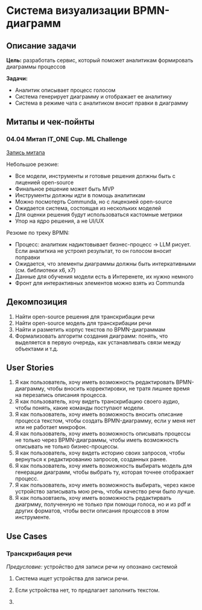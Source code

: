 # Система визуализации BPMN-диаграмм

## Описание задачи 
**Цель:** разработать сервис, который поможет аналитикам формировать диаграммы процессов

**Задачи:**
* Аналитик описывает процесс голосом
* Система генерирует диаграмму и отображает ее аналитику
* Система в режиме чата с аналитиком вносит правки в диаграмму

## Митапы и чек-пойнты 

### 04.04 Митап IT_ONE Cup. ML Challenge 

[Запись митапа](https://vk.com/video-201285708_456239164)

Небольшое резюие:
* Все модели, инструменты и готовые решения должны быть с лиценией open-source
* Финальное решение может быть MVP
* Инструменты должны идти в помощь аналитикам
* Можно посмотерть Communda, но с лицензией open-source
* Ожидается система, состоящая из нескольких моделей
* Для оценки решения будут использоваться кастомные метрики
* Упор на ядро решения, а не UI/UX

Резюме по треку BPMN:
* Процесс: аналиткик надиктовывает бизнес-процесс -> LLM рисует. Если аналиткиа не устроил результат, то он голосом вносит поправки
* Ожидается, что элементы диаграммы должны быть интеркативными (см. библиотеки x6, x7)
* Данные для обучения модели есть в Интеренете, их нужно немного
* Фронт для интерактивных элементов можно взять из Communda  

## Декомпозиция 

1. Найти open-source решения для транскрибации речи
2. Найти open-source модель для транскрибации речи
3. Найти и разметить корпус текстов по BPMN-диаграммам
4. Формализовать алгоритм создания диаграмм: понять, что выделяется в первую очередь, как устанавливать связи между объектами и т.д.

## User Stories 

1. Я как пользователь, хочу иметь возможность редактировать BPMN-диаграмму, чтобы вносить корректировки, не тратя лишнее время на перезапись описания процесса.
2. Я как пользователь, хочу видеть транскрибацию своего аудио, чтобы понять, какие команды поступают модели.
3. Я как пользователь, хочу иметь возможность вносить описание процесса текстом, чтобы создать BPMN-диаграмму, если у меня нет или не работает микрофон.
4. Я как пользователь, хочу иметь возможность описывать процессы не только через BPMN-диаграммы, чтобы иметь возможность описывать не только бизнес-процессы.
5. Я как пользователь, хочу видеть историю своих запросов, чтобы вернуться к редактированию запросов, созданных ранее.
6. Я как пользователь, хочу иметь возможность выбирать модель для генерации диаграмм, чтобы выбрать ту, которая точнее отображает процесс.
7. Я как пользователь, хочу иметь возможность выбирать, через какое устройство записывать мою речь, чтобы качество речи было лучше.
8. Я как пользовтаель, хочу иметь возможность редактирвать диагрмму, полученную не только при помощи голоса, но и из pdf и других форматов, чтобы вести описания процессов в этом инструменте.

## Use Cases

### Транскрибация речи

_Предусловие:_ устройство для записи речи ну опознано системой 

1. Система ищет устройства для записи речи.
2. Если устройства нет, то предлагает заполнить текстом. 


1. 


